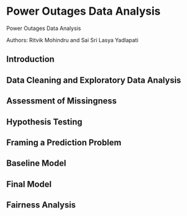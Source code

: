 # Power Outages Data Analysis

<div id='title'>Power Outages Data Analysis<div>
<p>Authors: Ritvik Mohindru and Sai Sri Lasya Yadlapati<p>

<div><div>

## Introduction

<!-- Provide an introduction to your dataset, and clearly state the one question your project is centered around. Why should readers of your website care about the dataset and your question specifically? Report the number of rows in the dataset, the names of the columns that are relevant to your question, and descriptions of those relevant columns. -->

## Data Cleaning and Exploratory Data Analysis

## Assessment of Missingness

## Hypothesis Testing

## Framing a Prediction Problem

## Baseline Model

## Final Model

## Fairness Analysis
